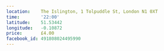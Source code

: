 ```yaml
---
location:    The Islington, 1 Tolpuddle St, London N1 0XT
time:        '22:00'
latitude:    51.53442
longitude:   -0.10872
price:       £4.00
facebook_id: 491808024495990
---
```

